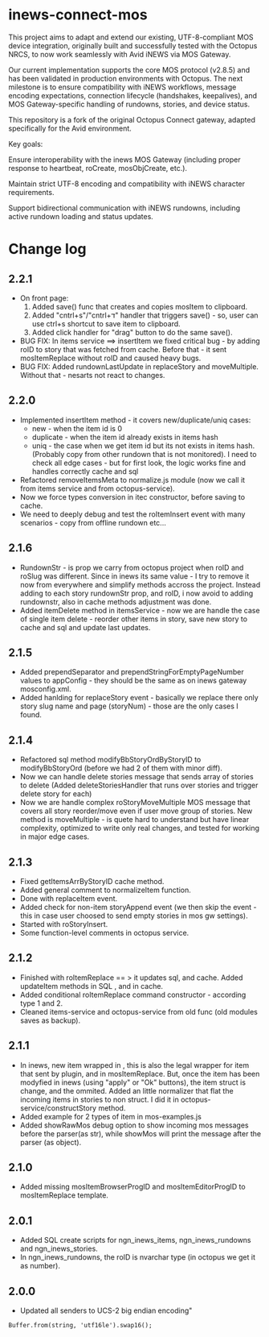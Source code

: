 # inews-connect-mos
This project aims to adapt and extend our existing, UTF-8-compliant MOS device integration, originally built and successfully tested with the Octopus NRCS, to now work seamlessly with Avid iNEWS via MOS Gateway.

Our current implementation supports the core MOS protocol (v2.8.5) and has been validated in production environments with Octopus. The next milestone is to ensure compatibility with iNEWS workflows, message encoding expectations, connection lifecycle (handshakes, keepalives), and MOS Gateway-specific handling of rundowns, stories, and device status.

This repository is a fork of the original Octopus Connect gateway, adapted specifically for the Avid environment.

Key goals:

Ensure interoperability with the inews MOS Gateway (including proper response to heartbeat, roCreate, mosObjCreate, etc.).

Maintain strict UTF-8 encoding and compatibility with iNEWS character requirements.

Support bidirectional communication with iNEWS rundowns, including active rundown loading and status updates.


# Change log

## 2.2.1

- On front page: 
    1. Added save() func that creates and copies mosItem to clipboard.
    2. Added "cntrl+s"/"cntrl+ד" handler that triggers save() - so, user can use ctrl+s shortcut to save item to clipboard.
    3. Added click handler for "drag" button to do the same save().
- BUG FIX: In items service ==> insertItem we fixed critical bug - by adding roID to story that was fetched from cache. Before that - it sent 
mosItemReplace without roID and caused heavy bugs.
- BUG FIX: Added rundownLastUpdate in replaceStory and moveMultiple. Without that - nesarts not react to changes.


## 2.2.0

- Implemented insertItem method - it covers new/duplicate/uniq cases: 
    * new - when the item id is 0
    * duplicate - when the item id already exists in items hash
    * uniq - the case when we get item id but its not exists in items hash. (Probably copy from other rundown that is not monitored). 
I need to check all edge cases - but for first look, the logic works fine and handles correctly cache and sql
- Refactored removeItemsMeta to normalize.js module (now we call it from items service and from octopus-service).
- Now we force types conversion in itec constructor, before saving to cache.
- We need to deeply debug and test the roItemInsert event with many scenarios - copy from offline rundown etc...

## 2.1.6

- RundownStr - is prop we carry from octopus project when roID and roSlug was different. Since in inews its same value - I try to remove it now from everywhere and simplify methods accross the project. Instead adding to each story rundownStr prop, and roID, i now avoid to adding rundownstr, also in cache methods adjustment was done.
- Added itemDelete method in itemsService - now we are handle the case of single item delete - reorder other items in story, save new story to cache and sql and update last updates. 


## 2.1.5

- Added prependSeparator and prependStringForEmptyPageNumber values to appConfig - they should be the same as on inews gateway mosconfig.xml.
- Added hanlding for replaceStory event - basically we replace there only story slug name and page (storyNum) - those are the only cases I found. 


## 2.1.4

- Refactored sql method modifyBbStoryOrdByStoryID to modifyBbStoryOrd (before we had 2 of them with minor diff).
- Now we can handle delete stories message that sends array of stories to delete (Added deleteStoriesHandler that runs over stories and trigger delete story for each)
- Now we are handle complex roStoryMoveMultiple MOS message that covers all story reorder/move even if user move group of stories. New method is moveMultiple - is quete hard to understand but have linear complexity, optimized to write only real changes, and tested for working in major edge cases. 

## 2.1.3

- Fixed getItemsArrByStoryID cache method.
- Added general comment to normalizeItem function.
- Done with replaceItem event.
- Added check for non-item storyAppend event (we then skip the event - this in case user choosed to send empty stories in mos gw settings).
- Started with roStoryInsert.
- Some function-level comments in octopus service. 

## 2.1.2

- Finished with roItemReplace == > it updates sql, and cache. Added updateItem methods in SQL , and in cache.
- Added conditional roItemReplace command constructor - according type 1 and 2.
- Cleaned items-service and octopus-service from old func (old modules saves as backup).

## 2.1.1

- In inews, new item wrapped in <ncsItem><item>, this is also the legal wrapper for item that sent by plugin, and in mosItemReplace.
But, once the item has been modyfied in inews (using "apply" or "Ok" buttons), the item struct is change, and the <ncsItem><item> ommited.
Added an little normalizer that flat the incoming items in stories to non <ncsItem><item> struct.
I did it in octopus-service/constructStory method.
- Added example for 2 types of item in mos-examples.js
- Added showRawMos debug option to show incoming mos messages before the parser(as str), while showMos will print the message after the parser (as object).
## 2.1.0

- Added missing mosItemBrowserProgID and mosItemEditorProgID to mosItemReplace template.

## 2.0.1

- Added SQL create scripts for ngn_inews_items, ngn_inews_rundowns and ngn_inews_stories.
- In ngn_inews_rundowns, the roID is nvarchar type (in octopus we get it as number).


## 2.0.0

- Updated all senders to UCS-2 big endian encoding"
```
Buffer.from(string, 'utf16le').swap16();
```

